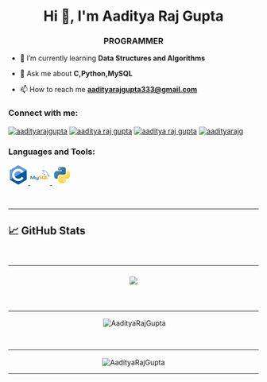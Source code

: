 <h1 align="center">Hi 👋, I'm Aaditya Raj Gupta</h1>
<h3 align="center">PROGRAMMER</h3>
<!-- <p align="left"> <img src="https://komarev.com/ghpvc/?username=AadityaRajGupta&label=Profile%20views&color=0e75b6&style=flat" alt="AadityaRajGupta" /> </p> -->

- 🌱 I’m currently learning **Data Structures and Algorithms**

- 💬 Ask me about **C,Python,MySQL**

- 📫 How to reach me **aadityarajgupta333@gmail.com**

<h3 align="left">Connect with me:</h3>
<p align="left">
<a href="https://twitter.com/aadityarajgupta" target="blank"><img align="center" src="https://raw.githubusercontent.com/rahuldkjain/github-profile-readme-generator/master/src/images/icons/Social/twitter.svg" alt="aadityarajgupta" height="30" width="40" /></a>
<a href="https://linkedin.com/in/aaditya raj gupta" target="blank"><img align="center" src="https://raw.githubusercontent.com/rahuldkjain/github-profile-readme-generator/master/src/images/icons/Social/linked-in-alt.svg" alt="aaditya raj gupta" height="30" width="40" /></a>
<a href="https://fb.com/aaditya raj gupta" target="blank"><img align="center" src="https://raw.githubusercontent.com/rahuldkjain/github-profile-readme-generator/master/src/images/icons/Social/facebook.svg" alt="aaditya raj gupta" height="30" width="40" /></a>
<a href="https://instagram.com/aadityarajg" target="blank"><img align="center" src="https://raw.githubusercontent.com/rahuldkjain/github-profile-readme-generator/master/src/images/icons/Social/instagram.svg" alt="aadityarajg" height="30" width="40" /></a>
</p>

<h3 align="left">Languages and Tools:</h3>
<p align="left"> <a href="https://www.cprogramming.com/" target="_blank" rel="noreferrer"> <img src="https://raw.githubusercontent.com/devicons/devicon/master/icons/c/c-original.svg" alt="c" width="40" height="40"/> </a> <a href="https://www.mysql.com/" target="_blank" rel="noreferrer"> <img src="https://raw.githubusercontent.com/devicons/devicon/master/icons/mysql/mysql-original-wordmark.svg" alt="mysql" width="40" height="40"/> </a> <a href="https://www.python.org" target="_blank" rel="noreferrer"> <img src="https://raw.githubusercontent.com/devicons/devicon/master/icons/python/python-original.svg" alt="python" width="40" height="40"/> </a> </p>

<br>
<hr>

## &#x1f4c8; GitHub Stats
<p align = "center">

<!-- ![Aaditya's github activity graph](https://activity-graph.herokuapp.com/graph?username=AadityaRajGupta&theme=rogue) 
![Aaditya's github activity graph](https://github-readme-activity-graph.cyclic.app/graph?username=AadityaRajGupta&theme=rogue)-->
<br>
<hr>
<p align = "center">
<a href="https://github.com/AadityaRajGupta">
  <img align="center" style="margin:0.5rem" src="https://github-readme-stats.vercel.app/api/top-langs/?username=AadityaRajGupta&hide=html,css&title_color=ffffff&text_color=c9cacc&icon_color=4AB197&bg_color=1A2B34" />
</a>
</p>
<br>
<hr>
<p align = "center">&nbsp;<img align="center" src="https://github-readme-stats.vercel.app/api?username=AadityaRajGupta&show_icons=true&locale=en" alt="AadityaRajGupta" /></p>
<br>
<hr>
<p align = "center"><img align="center" src="https://github-readme-streak-stats.herokuapp.com/?user=AadityaRajGupta&" alt="AadityaRajGupta" /></p>
<hr>
<!--
<p align="left">
  <a href="https://github.com/Platane/snk#readme">
    <img src="https://github.com/AadityaRajGupta/AadityaRajGupta/blob/output/github-snake-dark.svg" />
  </a>
</p>
<hr>
-->
